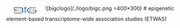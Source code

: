 <img src="./logo/bigc.png" width="100" height="30" align="middle" />
![bigclogo](./logo/bigc.png =400*300)
# epigenetic element-based transcriptome-wide association studies (ETWAS)

